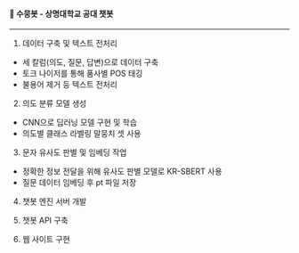 #### 🤖 수뭉봇 - 상명대학교 공대 챗봇

---

1. 데이터 구축 및 텍스트 전처리
- 세 칼럼(의도, 질문, 답변)으로 데이터 구축
- 토크 나이저를 통해 품사별 POS 태깅
- 불용어 제거 등 텍스트 전처리

2. 의도 분류 모델 생성
- CNN으로 딥러닝 모델 구현 및 학습
- 의도별 클래스 라벨링 말뭉치 셋 사용

3. 문자 유사도 판별 및 임베딩 작업
- 정확한 정보 전달을 위해 유사도 판별 모델로 KR-SBERT 사용
- 질문 데이터 임베딩 후 pt 파일 저장

4. 챗봇 엔진 서버 개발
   
5. 챗봇 API 구축
   
6. 웹 사이트 구현
